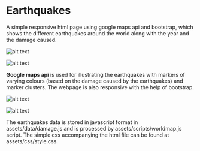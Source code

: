 # Earthquakes
A simple responsive html page using google maps api and bootstrap, which shows the different earthquakes around the world along with the year and the damage caused.

![alt text](https://github.com/PriyankaRadja/Earthquakes/tree/master/assets/img/map.png "World map showing earthquakes")

![alt text](https://github.com/PriyankaRadja/Earthquakes/tree/master/assets/img/pop-up.png "Pop-up text dispalying details of the earthquake")

**Google maps api** is used for illustrating the earthquakes with markers of varying colours (based on the damage caused by the earthquakes) and marker clusters. The webpage is also responsive with the help of bootstrap.

![alt text](https://github.com/PriyankaRadja/Earthquakes/tree/master/assets/img/markercluster.png "Marker clusterers to group earthquakes very close to each other on the map")

![alt text](https://github.com/PriyankaRadja/Earthquakes/tree/master/assets/img/markercluster1.png "Marker clusterers turn into individual markers on zooming")

The earthquakes data is stored in javascript format in assets/data/damage.js and is processed by assets/scripts/worldmap.js script. The simple css accompanying the html file can be found at assets/css/style.css. 



